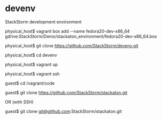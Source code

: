 devenv
======

StackStorm development environment

physical_host$ vagrant box add --name fedora20-dev-x86_64 gdrive:StackStorm/Demo/stackaton_environment/fedora20-dev-x86_64.box


physical_host$ git clone https://github.com/StackStorm/devenv.git


physical_host$ cd devenv


physical_host$ vagrant up


physical_host$ vagrant ssh


guest$ cd /vagrant/code


guest$ git clone https://github.com/StackStorm/stackaton.git

OR (with SSH)

guest$ git clone git@github.com:StackStorm/stackaton.git
